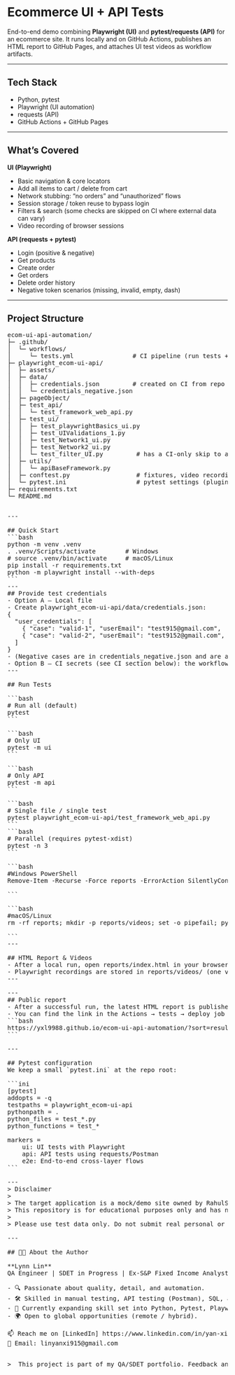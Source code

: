 # Ecommerce UI + API Tests

End-to-end demo combining **Playwright (UI)** and **pytest/requests (API)** for an ecommerce site.
It runs locally and on GitHub Actions, publishes an HTML report to GitHub Pages, and attaches UI test videos as workflow artifacts.

---
## Tech Stack
- Python, pytest
- Playwright (UI automation)
- requests (API)
- GitHub Actions + GitHub Pages

---

## What’s Covered

**UI (Playwright)**
- Basic navigation & core locators
- Add all items to cart / delete from cart
- Network stubbing: “no orders” and “unauthorized” flows
- Session storage / token reuse to bypass login
- Filters & search (some checks are skipped on CI where external data can vary)
- Video recording of browser sessions

**API (requests + pytest)**
- Login (positive & negative)
- Get products
- Create order
- Get orders
- Delete order history
- Negative token scenarios (missing, invalid, empty, dash)
---

## Project Structure
<pre>
ecom-ui-api-automation/
├─ .github/
│  └─ workflows/
│     └─ tests.yml                # CI pipeline (run tests + deploy Pages)
├─ playwright_ecom-ui-api/
│  ├─ assets/
│  ├─ data/
│  │  ├─ credentials.json         # created on CI from repo secrets
│  │  └─ credentials_negative.json
│  ├─ pageObject/
│  ├─ test_api/
│  │  └─ test_framework_web_api.py
│  ├─ test_ui/
│  │  ├─ test_playwrightBasics_ui.py
│  │  ├─ test_UIValidations_1.py
│  │  ├─ test_Network1_ui.py
│  │  ├─ test_Network2_ui.py
│  │  └─ test_filter_UI.py         # has a CI-only skip to avoid flaky external data
│  ├─ utils/
│  │  └─ apiBaseFramework.py
│  ├─ conftest.py                  # fixtures, video recording, browser options
│  └─ pytest.ini                   # pytest settings (plugins, metadata, etc.)
├─ requirements.txt
└─ README.md
<pre>

---

## Quick Start
```bash
python -m venv .venv
. .venv/Scripts/activate        # Windows
# source .venv/bin/activate     # macOS/Linux
pip install -r requirements.txt
python -m playwright install --with-deps
```
---
## Provide test credentials
- Option A — Local file
- Create playwright_ecom-ui-api/data/credentials.json:
{
  "user_credentials": [
    { "case": "valid-1", "userEmail": "test915@gmail.com",  "userPassword": "Test12345", "expected": 200 },
    { "case": "valid-2", "userEmail": "test9152@gmail.com", "userPassword": "Test12345", "expected": 200 }
  ]
}
- (Negative cases are in credentials_negative.json and are already in the repo.)
- Option B — CI secrets (see CI section below): the workflow will generate credentials.json from secrets.
---

## Run Tests

```bash
# Run all (default)
pytest
```

```bash
# Only UI
pytest -m ui
```

```bash
# Only API
pytest -m api
```

```bash
# Single file / single test
pytest playwright_ecom-ui-api/test_framework_web_api.py
```
```bash
# Parallel (requires pytest-xdist)
pytest -n 3
```

```bash
#Windows PowerShell
Remove-Item -Recurse -Force reports -ErrorAction SilentlyContinue; mkdir reports\videos -Force > $null; pytest -rA -vv --html=reports/index.html --self-contained-html 2>&1 | Tee-Object -FilePath reports\pytest.log

```

```bash
#macOS/Linux
rm -rf reports; mkdir -p reports/videos; set -o pipefail; pytest -rA -vv --html=reports/index.html --self-contained-html 2>&1 | tee reports/pytest.log

```
---

## HTML Report & Videos
- After a local run, open reports/index.html in your browser.
- Playwright recordings are stored in reports/videos/ (one video per test that opened a browser).
---

---
## Public report
- After a successful run, the latest HTML report is published via GitHub Pages.
- You can find the link in the Actions → tests → deploy job output, or visit:
```bash
https://yxl9988.github.io/ecom-ui-api-automation/?sort=result
```

---

## Pytest configuration
We keep a small `pytest.ini` at the repo root:

```ini
[pytest]
addopts = -q
testpaths = playwright_ecom-ui-api
pythonpath = .
python_files = test_*.py
python_functions = test_*

markers =
    ui: UI tests with Playwright
    api: API tests using requests/Postman
    e2e: End-to-end cross-layer flows
```

---
> Disclaimer
>
> The target application is a mock/demo site owned by RahulShettyAcademy and used in an Udemy course.
> This repository is for educational purposes only and has no affiliation with the site owners.
> 
> Please use test data only. Do not submit real personal or payment information.

---

## 👩‍💻 About the Author

**Lynn Lin**  
QA Engineer | SDET in Progress | Ex-S&P Fixed Income Analyst  

- 🔍 Passionate about quality, detail, and automation.
- 🛠️ Skilled in manual testing, API testing (Postman), SQL, and backend test design.
- 🚀 Currently expanding skill set into Python, Pytest, Playwright, and CI/CD pipelines.
- 🌍 Open to global opportunities (remote / hybrid).

📫 Reach me on [LinkedIn] https://www.linkedin.com/in/yan-xi-lynn-l-19b27084
📧 Email: linyanxi915@gmail.com


>  This project is part of my QA/SDET portfolio. Feedback and collaboration are welcome!
